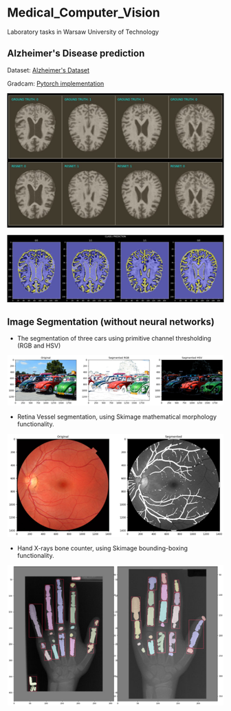 # Medical_Computer_Vision
Laboratory tasks in Warsaw University of Technology


## Alzheimer's Disease prediction

Dataset: [Alzheimer's Dataset](https://www.kaggle.com/tourist55/alzheimers-dataset-4-class-of-images)

Gradcam: [Pytorch implementation](https://github.com/jacobgil/pytorch-grad-cam)



![alt text](https://github.com/McCastles/Medical_Computer_Vision/blob/main/img/alz1.jpg "1")




![alt text](https://github.com/McCastles/Medical_Computer_Vision/blob/main/img/alz2.jpg "1")





## Image Segmentation (without neural networks)

* The segmentation of three cars using primitive channel thresholding (RGB and HSV)

![alt text](https://github.com/McCastles/Medical_Computer_Vision/blob/main/img/Lab_1_1.png "1")


* Retina Vessel segmentation, using Skimage mathematical morphology functionality.

![alt text](https://github.com/McCastles/Medical_Computer_Vision/blob/main/img/Lab_1_2.png "1")


* Hand X-rays bone counter, using Skimage bounding-boxing functionality.

![alt text](https://github.com/McCastles/Medical_Computer_Vision/blob/main/img/Lab_1_3.png "1")



